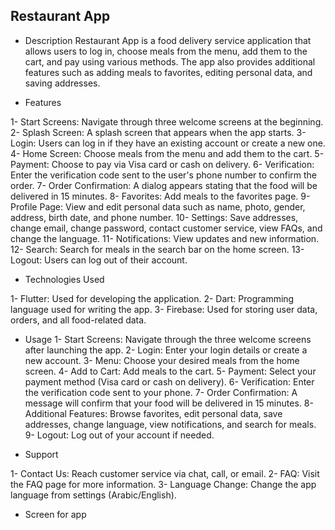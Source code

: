 ## Restaurant App

- Description
Restaurant App is a food delivery service application that allows users to log in, choose meals from the menu, add them to the cart, and pay using various methods. The app also provides additional features such as adding meals to favorites, editing personal data, and saving addresses.

- Features
  
1- Start Screens: Navigate through three welcome screens at the beginning.
2- Splash Screen: A splash screen that appears when the app starts.
3- Login: Users can log in if they have an existing account or create a new one.
4- Home Screen: Choose meals from the menu and add them to the cart.
5- Payment: Choose to pay via Visa card or cash on delivery.
6- Verification: Enter the verification code sent to the user's phone number to confirm the order.
7- Order Confirmation: A dialog appears stating that the food will be delivered in 15 minutes.
8- Favorites: Add meals to the favorites page.
9- Profile Page: View and edit personal data such as name, photo, gender, address, birth date, and phone number.
10- Settings: Save addresses, change email, change password, contact customer service, view FAQs, and change the language.
11- Notifications: View updates and new information.
12- Search: Search for meals in the search bar on the home screen.
13- Logout: Users can log out of their account.
  
- Technologies Used
  
1- Flutter: Used for developing the application.
2- Dart: Programming language used for writing the app.
3- Firebase: Used for storing user data, orders, and all food-related data.

- Usage
1- Start Screens: Navigate through the three welcome screens after launching the app.
2- Login: Enter your login details or create a new account.
3- Menu: Choose your desired meals from the home screen.
4- Add to Cart: Add meals to the cart.
5- Payment: Select your payment method (Visa card or cash on delivery).
6- Verification: Enter the verification code sent to your phone.
7- Order Confirmation: A message will confirm that your food will be delivered in 15 minutes.
8- Additional Features: Browse favorites, edit personal data, save addresses, change language, view notifications, and search for meals.
9- Logout: Log out of your account if needed.
  
- Support
  
1- Contact Us: Reach customer service via chat, call, or email.
2- FAQ: Visit the FAQ page for more information.
3- Language Change: Change the app language from settings (Arabic/English).

- Screen for app
  
